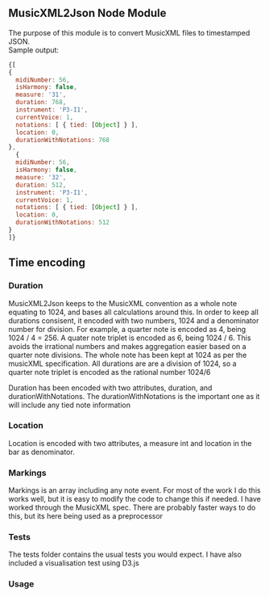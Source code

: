 <h2>MusicXML2Json Node Module</h2>

<div>The purpose of this module is to convert MusicXML files to timestamped JSON.</div>


<div>Sample output:</div>


```javascript
{[
{ 
  midiNumber: 56,
  isHarmony: false,
  measure: '31',
  duration: 768,
  instrument: 'P3-I1',
  currentVoice: 1,
  notations: [ { tied: [Object] } ],
  location: 0,
  durationWithNotations: 768 
},
  { 
  midiNumber: 56,
  isHarmony: false,
  measure: '32',
  duration: 512,
  instrument: 'P3-I1',
  currentVoice: 1,
  notations: [ { tied: [Object] } ],
  location: 0,
  durationWithNotations: 512
}
]}
```
<h2>Time encoding</h2>
<h3>Duration</h3>
<p>MusicXML2Json keeps to the MusicXML convention as a whole note equating to 1024, and bases all calculations around this. In order to keep all durations consisent, it encoded with two numbers, 1024 and a denominator number for division. For example, a quarter note is encoded as 4, being 1024 / 4 = 256. A quater note triplet is encoded as 6, being 1024 / 6. This avoids the irrational numbers and makes aggregation easier based on a quarter note divisions. The whole note has been kept at 1024 as per the musicXML specification. All durations are are a division of 1024, so a quarter note triplet is encoded as the rational number 1024/6</p>
<p>Duration has been encoded with two attributes, duration, and durationWithNotations. The durationWithNotations is the important one as it will include any tied note information </p>
<h3>Location</h3>
<p>Location is encoded with two attributes, a measure int and location in the bar as denominator.</p>
<h3>Markings</h3>
<p>Markings is an array including any note event. For most of the work I do this works well, but it is easy to modify the code to change this if needed. I have worked through the MusicXML spec. There are probably faster ways to do this, but its here being used as a preprocessor</p>
<h3>Tests</h3>
<p>The tests folder contains the usual tests you would expect. I have also included a visualisation test using D3.js</p>
<h3>Usage</h3>